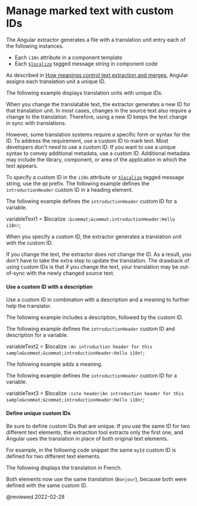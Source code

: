 # Manage marked text with custom IDs

The Angular extractor generates a file with a translation unit entry each of the following instances.

*   Each `i18n` attribute in a component template
*   Each [`$localize`][AioApiLocalizeInitLocalize] tagged message string in component code

As described in [How meanings control text extraction and merges][AioGuideI18nCommonPrepareHowMeaningsControlTextExtractionAndMerges], Angular assigns each translation unit a unique ID.

The following example displays translation units with unique IDs.

<code-example header="messages.fr.xlf.html" path="i18n/doc-files/messages.fr.xlf.html" region="generated-id"></code-example>

When you change the translatable text, the extractor generates a new ID for that translation unit.
In most cases, changes in the source text also require a change to the translation.
Therefore, using a new ID keeps the text change in sync with translations.

However, some translation systems require a specific form or syntax for the ID.
To address the requirement, use a custom ID to mark text.
Most developers don't need to use a custom ID.
If you want to use a unique syntax to convey additional metadata, use a custom ID.
Additional metadata may include the library, component, or area of the application in which the text appears.

To specify a custom ID in the `i18n` attribute or [`$localize`][AioApiLocalizeInitLocalize] tagged message string, use the `@@` prefix.
The following example defines the `introductionHeader` custom ID in a heading element.

<code-example header="app/app.component.html" path="i18n/doc-files/app.component.html" region="i18n-attribute-solo-id"></code-example>

The following example defines the `introductionHeader` custom ID for a variable.

<!--todo: replace with code example -->

<code-example format="typescript" language="typescript">

variableText1 = &dollar;localize `:&commat;&commat;introductionHeader:Hello i18n!`;

</code-example>

When you specify a custom ID, the extractor generates a translation unit with the custom ID.

<code-example header="messages.fr.xlf.html" path="i18n/doc-files/messages.fr.xlf.html" region="custom-id"></code-example>

If you change the text, the extractor does not change the ID.
As a result, you don't have to take the extra step to update the translation.
The drawback of using custom IDs is that if you change the text, your translation may be out-of-sync with the newly changed source text.

#### Use a custom ID with a description

Use a custom ID in combination with a description and a meaning to further help the translator.

The following example includes a description, followed by the custom ID.

<code-example header="app/app.component.html" path="i18n/doc-files/app.component.html" region="i18n-attribute-id"></code-example>

The following example defines the `introductionHeader` custom ID and description for a variable.

<!--todo: replace with code example -->

<code-example format="typescript" language="typescript">

variableText2 = &dollar;localize `:An introduction header for this sample&commat;&commat;introductionHeader:Hello i18n!`;

</code-example>

The following example adds a meaning.

<code-example header="app/app.component.html" path="i18n/doc-files/app.component.html" region="i18n-attribute-meaning-and-id"></code-example>

The following example defines the `introductionHeader` custom ID for a variable.

<!--todo: replace with code example -->

<code-example format="typescript" language="typescript">

variableText3 = &dollar;localize `:site header|An introduction header for this sample&commat;&commat;introductionHeader:Hello i18n!`;

</code-example>

#### Define unique custom IDs

Be sure to define custom IDs that are unique.
If you use the same ID for two different text elements, the extraction tool extracts only the first one, and Angular uses the translation in place of both original text elements.

For example, in the following code snippet the same `myId` custom ID is defined for two different text elements.

<code-example header="app/app.component.html" path="i18n/doc-files/app.component.html" region="i18n-duplicate-custom-id"></code-example>

The following displays the translation in French.

<code-example header="src/locale/messages.fr.xlf" path="i18n/doc-files/messages.fr.xlf.html" region="i18n-duplicate-custom-id"></code-example>

Both elements now use the same translation (`Bonjour`), because both were defined with the same custom ID.

<code-example path="i18n/doc-files/rendered-output.html"></code-example>

<!-- links -->

[AioApiLocalizeInitLocalize]: api/localize/init/$localize "$localize | init - localize - API | Angular"

[AioGuideI18nCommonPrepareHowMeaningsControlTextExtractionAndMerges]: guide/i18n-common-prepare#how-meanings-control-text-extraction-and-merges "How meanings control text extraction and merges - Prepare components for translations | Angular"

<!-- external links -->

<!-- end links -->

@reviewed 2022-02-28

